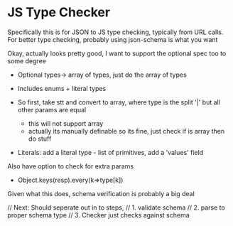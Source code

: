 JS Type Checker
===============

Specifically this is for JSON to JS type checking, typically from URL calls.
For better type checking, probably using json-schema is what you want

Okay, actually looks pretty good, I want to support the optional spec too to some degree

* Optional types-> array of types, just do the array of types
* Includes enums + literal types

* So first, take stt and convert to array, where type is the split '|' but all other params are equal
    * this will not support array
    * actually its manually definable so its fine, just check if is array then do stuff
* Literals: add a literal type - list of primitives, add a 'values' field

Also have option to check for extra params

* Object.keys(resp).every(k=>type[k])


Given what this does, schema verification is probably a big deal

// Next: Should seperate out in to steps, 
// 1. validate schema
// 2. parse to proper schema type
// 3. Checker just checks against schema
